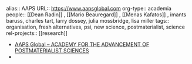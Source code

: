 alias:: AAPS
URL:: https://www.aapsglobal.com
org-type:: academia
people:: [[Dean Radin]] , [[Mario Beauregard]] , [[Menas Kafatos]] , imants baruss, charles tart, larry dossey, julia mossbridge, lisa miller
tags:: organisation, fresh alternatives, psi, new science, postmaterialist, science
rel-projects:: [[research]]

- [AAPS Global – ACADEMY FOR THE ADVANCEMENT OF POSTMATERIALIST SCIENCES](https://www.aapsglobal.com/)
-